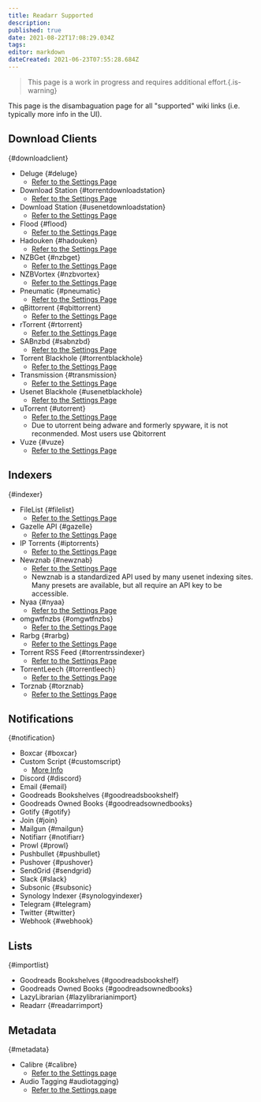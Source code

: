 ```yaml
---
title: Readarr Supported
description: 
published: true
date: 2021-08-22T17:08:29.034Z
tags: 
editor: markdown
dateCreated: 2021-06-23T07:55:28.684Z
---
```


> This page is a work in progress and requires additional effort.{.is-warning}

This page is the disambaguation page for all "supported" wiki links (i.e. typically more info in the UI).

## Download Clients

{#downloadclient}

- Deluge {#deluge}
  - [Refer to the Settings Page](/radarr/settings#download-clients)
- Download Station {#torrentdownloadstation}
  - [Refer to the Settings Page](/radarr/settings#download-clients)
- Download Station {#usenetdownloadstation}
  - [Refer to the Settings Page](/radarr/settings#download-clients)
- Flood {#flood}
  - [Refer to the Settings Page](/radarr/settings#download-clients)
- Hadouken {#hadouken}
  - [Refer to the Settings Page](/radarr/settings#download-clients)
- NZBGet {#nzbget}
  - [Refer to the Settings Page](/radarr/settings#download-clients)
- NZBVortex {#nzbvortex}
  - [Refer to the Settings Page](/radarr/settings#download-clients)
- Pneumatic {#pneumatic}
  - [Refer to the Settings Page](/radarr/settings#download-clients)
- qBittorrent {#qbittorrent}
  - [Refer to the Settings Page](/radarr/settings#download-clients)
- rTorrent {#rtorrent}
  - [Refer to the Settings Page](/radarr/settings#download-clients)
- SABnzbd {#sabnzbd}
  - [Refer to the Settings Page](/radarr/settings#download-clients)
- Torrent Blackhole {#torrentblackhole}
  - [Refer to the Settings Page](/radarr/settings#download-clients)
- Transmission {#transmission}
  - [Refer to the Settings Page](/radarr/settings#download-clients)
- Usenet Blackhole {#usenetblackhole}
  - [Refer to the Settings Page](/radarr/settings#download-clients)
- uTorrent {#utorrent}
  - [Refer to the Settings Page](/radarr/settings#download-clients)
  - Due to utorrent being adware and formerly spyware, it is not reconmended. Most users use Qbitorrent
- Vuze {#vuze}
  - [Refer to the Settings Page](/radarr/settings#download-clients)

## Indexers

{#indexer}

- FileList {#filelist}
  - [Refer to the Settings Page](/readarr/settings#indexer-settings)
- Gazelle API {#gazelle}
  - [Refer to the Settings Page](/readarr/settings#indexer-settings)
- IP Torrents {#iptorrents}
  - [Refer to the Settings Page](/readarr/settings#indexer-settings)
- Newznab {#newznab}
  - [Refer to the Settings Page](/readarr/settings#indexer-settings)
  - Newznab is a standardized API used by many usenet indexing sites. Many presets are available, but all require an API key to be accessible.
- Nyaa {#nyaa}
  - [Refer to the Settings Page](/readarr/settings#indexer-settings)
- omgwtfnzbs {#omgwtfnzbs}
  - [Refer to the Settings Page](/readarr/settings#indexer-settings)
- Rarbg {#rarbg}
  - [Refer to the Settings Page](/readarr/settings#indexer-settings)
- Torrent RSS Feed {#torrentrssindexer}
  - [Refer to the Settings Page](/readarr/settings#indexer-settings)
- TorrentLeech {#torrentleech}
  - [Refer to the Settings Page](/readarr/settings#indexer-settings)
- Torznab {#torznab}
  - [Refer to the Settings Page](/readarr/settings#indexer-settings)

## Notifications

{#notification}

- Boxcar {#boxcar}
- Custom Script {#customscript}
  - [More Info](/readarr/custom-scripts)
- Discord {#discord}
- Email {#email}
- Goodreads Bookshelves {#goodreadsbookshelf}
- Goodreads Owned Books {#goodreadsownedbooks}
- Gotify {#gotify}
- Join {#join}
- Mailgun {#mailgun}
- Notifiarr {#notifiarr}
- Prowl {#prowl}
- Pushbullet {#pushbullet}
- Pushover {#pushover}
- SendGrid {#sendgrid}
- Slack {#slack}
- Subsonic {#subsonic}
- Synology Indexer {#synologyindexer}
- Telegram {#telegram}
- Twitter {#twitter}
- Webhook {#webhook}

## Lists

{#importlist}

- Goodreads Bookshelves {#goodreadsbookshelf}
- Goodreads Owned Books {#goodreadsownedbooks}
- LazyLibrarian {#lazylibrarianimport}
- Readarr {#readarrimport}

## Metadata

{#metadata}

- Calibre {#calibre}
  - [Refer to the Settings page](/readarr/settings#write-metadata-to-book-files)
- Audio Tagging  #audiotagging}
  - [Refer to the Settings page](/readarr/settings#write-metadata-to-book-files)
